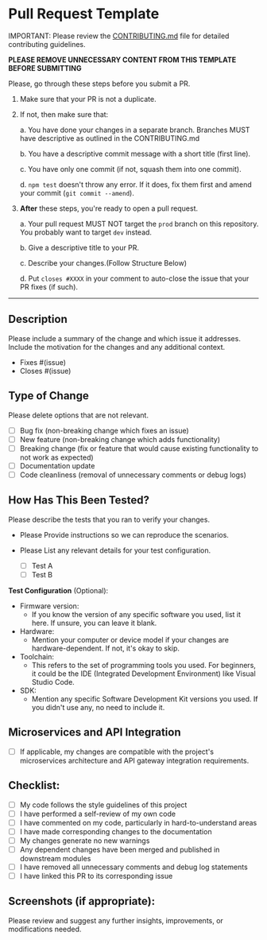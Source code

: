 # Pull Request Template

IMPORTANT: Please review the [CONTRIBUTING.md](../CONTRIBUTING.md) file for detailed contributing guidelines.

**PLEASE REMOVE UNNECESSARY CONTENT FROM THIS TEMPLATE BEFORE SUBMITTING**

Please, go through these steps before you submit a PR.

1. Make sure that your PR is not a duplicate.
2. If not, then make sure that:

    a. You have done your changes in a separate branch. Branches MUST have descriptive as outlined in the CONTRIBUTING.md

    b. You have a descriptive commit message with a short title (first line).

    c. You have only one commit (if not, squash them into one commit).

    d. `npm test` doesn't throw any error. If it does, fix them first and amend your commit (`git commit --amend`).

3. **After** these steps, you're ready to open a pull request.

    a. Your pull request MUST NOT target the `prod` branch on this repository. You probably want to target `dev` instead.

    b. Give a descriptive title to your PR.

    c. Describe your changes.(Follow Structure Below)

    d. Put `closes #XXXX` in your comment to auto-close the issue that your PR fixes (if such).

<hr>

## Description
Please include a summary of the change and which issue it addresses. Include the motivation for the changes and any additional context.

- Fixes #(issue)
- Closes #(issue)

## Type of Change
Please delete options that are not relevant.
- [ ] Bug fix (non-breaking change which fixes an issue)
- [ ] New feature (non-breaking change which adds functionality)
- [ ] Breaking change (fix or feature that would cause existing functionality to not work as expected)
- [ ] Documentation update
- [ ] Code cleanliness (removal of unnecessary comments or debug logs)

## How Has This Been Tested?

Please describe the tests that you ran to verify your changes.
- Please Provide instructions so we can reproduce the scenarios.
- Please List any relevant details for your test configuration.

    - [ ] Test A
    - [ ] Test B

**Test Configuration** (Optional):
* Firmware version:
    -  If you know the version of any specific software you used, list it here. If unsure, you can leave it blank.
* Hardware:
    -  Mention your computer or device model if your changes are hardware-dependent. If not, it's okay to skip.
* Toolchain:
    - This refers to the set of programming tools you used. For beginners, it could be the IDE (Integrated Development Environment) like Visual Studio Code.
* SDK:
    - Mention any specific Software Development Kit versions you used. If you didn't use any, no need to include it.

## Microservices and API Integration
- [ ] If applicable, my changes are compatible with the project's microservices architecture and API gateway integration requirements.

## Checklist:
- [ ] My code follows the style guidelines of this project
- [ ] I have performed a self-review of my own code
- [ ] I have commented on my code, particularly in hard-to-understand areas
- [ ] I have made corresponding changes to the documentation
- [ ] My changes generate no new warnings
- [ ] Any dependent changes have been merged and published in downstream modules
- [ ] I have removed all unnecessary comments and debug log statements
- [ ] I have linked this PR to its corresponding issue

## Screenshots (if appropriate):


Please review and suggest any further insights, improvements, or modifications needed.
